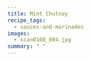 ```yaml
---
title: Mint Chutney
recipe_tags:
  - sauces-and-marinades
images:
  - scan0108_004.jpg
summary: " "
---
```

